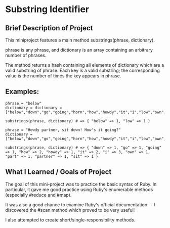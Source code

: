 # Substring Identifier

## Brief Description of Project
This miniproject features a main method substrings(phrase, dictionary).

phrase is any phrase, and dictionary is an array containing an arbitrary number of phrases.

The method returns a hash containing all elements of dictionary which are a valid substring of phrase.
Each key is a valid substring; the corresponding value is the number of times the key appears in phrase.

## Examples:
```
phrase = "below"
dictionary = dictionary = ["below","down","go","going","horn","how","howdy","it","i","low","own","part","partner","sit"]

substrings(phrase, dictionary) # => { "below" => 1, "low" => 1 }
```

```
phrase = "Howdy partner, sit down! How's it going?"
dictionary = ["below","down","go","going","horn","how","howdy","it","i","low","own","part","partner","sit"]

substrings(phrase, dictionary) # => { "down" => 1, "go" => 1, "going" => 1, "how" => 2, "howdy" => 1, "it" => 2, "i" => 3, "own" => 1, "part" => 1, "partner" => 1, "sit" => 1 }
```

## What I Learned / Goals of Project
The goal of this mini-project was to practice the basic syntax of Ruby. In particular, it gave me good practice using Ruby's enumerable methods (especially #reduce and #map).

It was also a good chance to examine Ruby's official documentation -- I discovered the #scan method which proved to be very useful!

I also attempted to create short/single-responsibility methods.